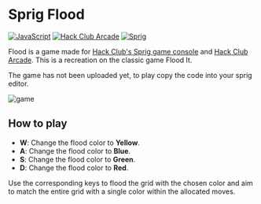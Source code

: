 # Sprig Flood

[![JavaScript](https://img.shields.io/badge/Java-Script-yellow)](https://shields.io/)
[![Hack Club Arcade](https://img.shields.io/badge/Hack%20Club%20-Arcade-red)](https://hackclub.com/arcade/)
[![Sprig](https://img.shields.io/badge/Hack%20Club%20-Sprig-green)](https://sprig.hackclub.com/)

Flood is a game made for [Hack Club's Sprig game console](https://sprig.hackclub.com/) and [Hack Club Arcade](https://hackclub.com/arcade/). This is a recreation on the classic game Flood It.

The game has not been uploaded yet, to play copy the code into your sprig editor.

![game](https://cloud-2e652jjnr-hack-club-bot.vercel.app/0image.png)

## How to play

- **W**: Change the flood color to **Yellow**.
- **A**: Change the flood color to **Blue**.
- **S**: Change the flood color to **Green**.
- **D**: Change the flood color to **Red**.

Use the corresponding keys to flood the grid with the chosen color and aim to match the entire grid with a single color within the allocated moves.
